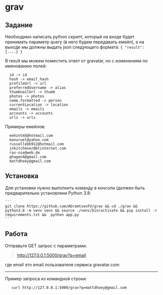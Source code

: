 # grav
## Задание ##
Необходимо написать python скрипт, который на входе будет принимать параметр query (в него будем передавать емейл), а на выходе мы должны выдать json следующего формата:
``
  {
  "result": {....}
  }
``

В result мы можем поместить ответ от gravatar, но с изменениям по именованию полей:

```
  id -> id
  hash -> email_hash
  profileUrl -> url
  preferredUsername -> alias
  thumbnailUrl -> thumb
  photos -> photos
  name.formatted -> person
  currentLocation -> location
  emails -> emails
  accounts -> accounts
  urls -> urls
```
Примеры емейлов:
```
  eehzntm5@hotmail.com
  manuruel@yahoo.com
  russellebb912@hotmail.com
  jnkitchener@btinternet.com
  ras-nie@web.de
  ghagen4@gmail.com
  mattdhoey@gmail.com
  ```
  ## Установка ##
  Для установки нужно выполнить команду в консоли (должен быть предварительно установлени Python  3.8:
    
    ```
    git clone https://github.com/AbramtsevFV/grav && cd ./grav && python3.8 -m venv venv && source ./venv/bin/activate && pip install -r requirements.txt &&  python app.py
    ```
 ## Работа ##
 Отправьте GET запрос с параметрами:
 
>  http://127.0.0.1:5000/grav?q=email

 где email это email пользователя сервиса gravatar.com
 ***
 Пример запроса из командной строки:
 ```
    curl http://127.0.0.1:5000/grav?q=mattdhoey@gmail.com
  ```
